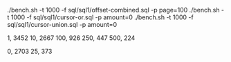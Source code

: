 ./bench.sh -t 1000 -f sql/sql1/offset-combined.sql -p page=100
./bench.sh -t 1000 -f sql/sql1/cursor-or.sql -p amount=0
./bench.sh -t 1000 -f sql/sql1/cursor-union.sql -p amount=0

1, 3452
10, 2667
100, 926
250, 447
500, 224

0, 2703
25, 373
